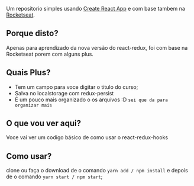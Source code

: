 Um repositorio simples usando [Create React App](https://github.com/facebook/create-react-app) e com base tambem na [Rocketseat](https://rocketseat.com.br/).

## Porque disto?

Apenas para aprendizado da nova versão do react-redux, foi com base na Rocketseat porem com alguns plus.

## Quais Plus?

- Tem um campo para voce digitar o titulo do curso;
- Salva no localstorage com redux-persist
- É um pouco mais organizado o os arquivos :D `sei que da para organizar mais`

## O que vou ver aqui?

Voce vai ver um codigo básico de como usar o react-redux-hooks

## Como usar?

clone ou faça o download de o comando `yarn add / npm install` e depois de o comando `yarn start / npm start`;
